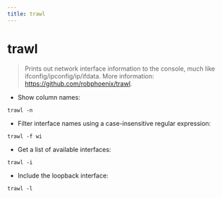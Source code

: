 ```yaml
---
title: trawl
---
```

# trawl

> Prints out network interface information to the console, much like ifconfig/ipconfig/ip/ifdata.
> More information: <https://github.com/robphoenix/trawl>.

- Show column names:

`trawl -n`

- Filter interface names using a case-insensitive regular expression:

`trawl -f wi`

- Get a list of available interfaces:

`trawl -i`

- Include the loopback interface:

`trawl -l`

